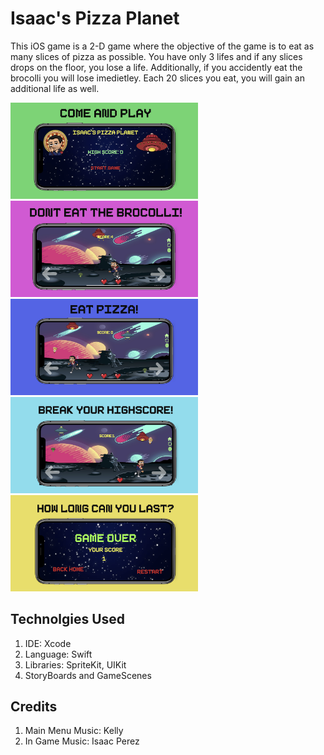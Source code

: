 # Isaac's Pizza Planet
This iOS game is a 2-D game where the objective of the game is to eat as 
many slices of pizza as possible. You have only 3 lifes and if any slices 
drops on the floor, you lose a life. Additionally, if you accidently eat 
the brocolli you will lose imedietley. Each 20 slices you eat, you will 
gain an additional life as well.


<p float="left">
  <img width= 300 src = images/intro.png>
<img  width= 300 src = "images/dont.png">
<img width= 300 src = images/pizza.png>
<img width= 300 src = images/high.png>
<img width= 300 src = images/exit.png>
</p>


## Technolgies Used
1. IDE: Xcode
2. Language: Swift
3. Libraries: SpriteKit, UIKit
4. StoryBoards and GameScenes

## Credits
1. Main Menu Music: Kelly 
2. In Game Music: Isaac Perez

